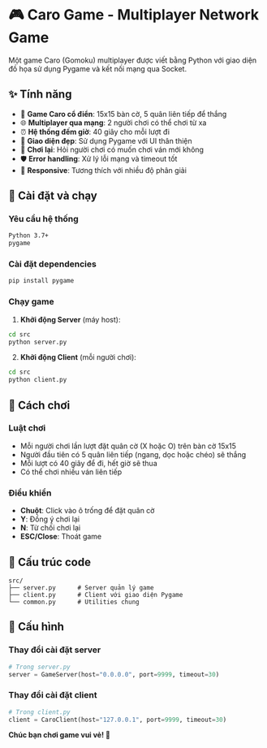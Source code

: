 # 🎮 Caro Game - Multiplayer Network Game

Một game Caro (Gomoku) multiplayer được viết bằng Python với giao diện đồ họa sử dụng Pygame và kết nối mạng qua Socket.

## ✨ Tính năng

- 🎯 **Game Caro cổ điển**: 15x15 bàn cờ, 5 quân liên tiếp để thắng
- 🌐 **Multiplayer qua mạng**: 2 người chơi có thể chơi từ xa
- ⏰ **Hệ thống đếm giờ**: 40 giây cho mỗi lượt đi
- 🎨 **Giao diện đẹp**: Sử dụng Pygame với UI thân thiện
- 🔄 **Chơi lại**: Hỏi người chơi có muốn chơi ván mới không
- 🛡️ **Error handling**: Xử lý lỗi mạng và timeout tốt
- 📱 **Responsive**: Tương thích với nhiều độ phân giải

## 🚀 Cài đặt và chạy

### Yêu cầu hệ thống
```bash
Python 3.7+
pygame
```

### Cài đặt dependencies
```bash
pip install pygame
```

### Chạy game

1. **Khởi động Server** (máy host):
```bash
cd src
python server.py
```

2. **Khởi động Client** (mỗi người chơi):
```bash
cd src
python client.py
```

## 🎯 Cách chơi

### Luật chơi
- Mỗi người chơi lần lượt đặt quân cờ (X hoặc O) trên bàn cờ 15x15
- Người đầu tiên có 5 quân liên tiếp (ngang, dọc hoặc chéo) sẽ thắng
- Mỗi lượt có 40 giây để đi, hết giờ sẽ thua
- Có thể chơi nhiều ván liên tiếp

### Điều khiển
- **Chuột**: Click vào ô trống để đặt quân cờ
- **Y**: Đồng ý chơi lại
- **N**: Từ chối chơi lại
- **ESC/Close**: Thoát game

## 📁 Cấu trúc code

```
src/
├── server.py      # Server quản lý game
├── client.py      # Client với giao diện Pygame
└── common.py      # Utilities chung
```

## 🔧 Cấu hình

### Thay đổi cài đặt server
```python
# Trong server.py
server = GameServer(host="0.0.0.0", port=9999, timeout=30)
```

### Thay đổi cài đặt client
```python
# Trong client.py
client = CaroClient(host="127.0.0.1", port=9999, timeout=30)
```

**Chúc bạn chơi game vui vẻ! 🎉**
